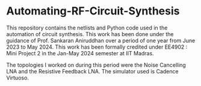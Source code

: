 # Automating-RF-Circuit-Synthesis

This repository contains the netlists and Python code used in the automation of circuit synthesis. This work has been done under the guidance of Prof. Sankaran Aniruddhan over a period of one year from June 2023 to May 2024. This work has been formally credited under EE4902 : Mini Project 2 in the Jan-May 2024 semester at IIT Madras.

The topologies I worked on during this period were the Noise Cancelling LNA and the Resistive Feedback LNA. The simulator used is Cadence Virtuoso.
